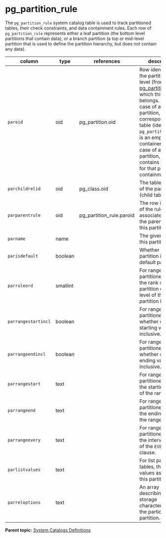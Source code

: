 # pg_partition_rule 

The `pg_partition_rule` system catalog table is used to track partitioned tables, their check constraints, and data containment rules. Each row of `pg_partition_rule` represents either a leaf partition \(the bottom level partitions that contain data\), or a branch partition \(a top or mid-level partition that is used to define the partition hierarchy, but does not contain any data\).

|column|type|references|description|
|------|----|----------|-----------|
|`paroid`|oid|pg\_partition.oid|Row identifier of the partitioning level \(from [pg\_partition](pg_partition.html)\) to which this partition belongs. In the case of a branch partition, the corresponding table \(identified by `pg_partition_rule`\) is an empty container table. In case of a leaf partition, the table contains the rows for that partition containment rule.|
|`parchildrelid`|oid|pg\_class.oid|The table identifier of the partition \(child table\).|
|`parparentrule`|oid|pg\_partition\_rule.paroid|The row identifier of the rule associated with the parent table of this partition.|
|`parname`|name| |The given name of this partition.|
|`parisdefault`|boolean| |Whether or not this partition is a default partition.|
|`parruleord`|smallint| |For range partitioned tables, the rank of this partition on this level of the partition hierarchy.|
|`parrangestartincl`|boolean| |For range partitioned tables, whether or not the starting value is inclusive.|
|`parrangeendincl`|boolean| |For range partitioned tables, whether or not the ending value is inclusive.|
|`parrangestart`|text| |For range partitioned tables, the starting value of the range.|
|`parrangeend`|text| |For range partitioned tables, the ending value of the range.|
|`parrangeevery`|text| |For range partitioned tables, the interval value of the `EVERY` clause.|
|`parlistvalues`|text| |For list partitioned tables, the list of values assigned to this partition.|
|`parreloptions`|text| |An array describing the storage characteristics of the particular partition.|

**Parent topic:** [System Catalogs Definitions](../system_catalogs/catalog_ref-html.html)

